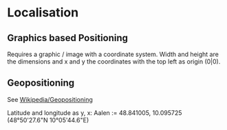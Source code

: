 # Localisation

## Graphics based Positioning
Requires a graphic / image with a coordinate system. Width and height are the dimensions and x and y the coordinates with the top left as origin (0|0).

## Geopositioning
See [Wikipedia/Geopositioning](https://en.wikipedia.org/wiki/Geopositioning)

Latitude and longitude as y, x: Aalen := 48.841005, 10.095725 (48°50'27.6"N 10°05'44.6"E)